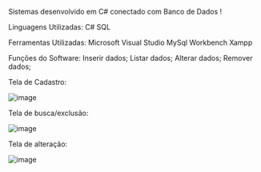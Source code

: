 Sistemas desenvolvido em C# conectado com Banco de Dados !

Linguagens Utilizadas:
C#
SQL

Ferramentas Utilizadas:
Microsoft Visual Studio
MySql Workbench
Xampp

Funções do Software:
Inserir dados;
Listar dados;
Alterar dados;
Remover dados;

Tela de Cadastro:


![image](https://github.com/user-attachments/assets/20cb7e12-b246-4b07-8661-85a9de4e5fcb)

Tela de busca/exclusão:


![image](https://github.com/user-attachments/assets/38670473-a2f6-47f5-b264-913a4ae6da63)


Tela de alteração:

![image](https://github.com/user-attachments/assets/59da3d20-8a5e-428c-87bd-a597451b5bc2)

